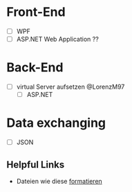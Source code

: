 # Front-End
  - [ ] WPF
  - [ ] ASP.NET Web Application ??

# Back-End
 - [ ] virtual Server aufsetzen @LorenzM97
	- [ ] ASP.NET

# Data exchanging
  - [ ] JSON
  
## Helpful Links
  - Dateien wie diese [formatieren](https://help.github.com/articles/basic-writing-and-formatting-syntax/#styling-text)
